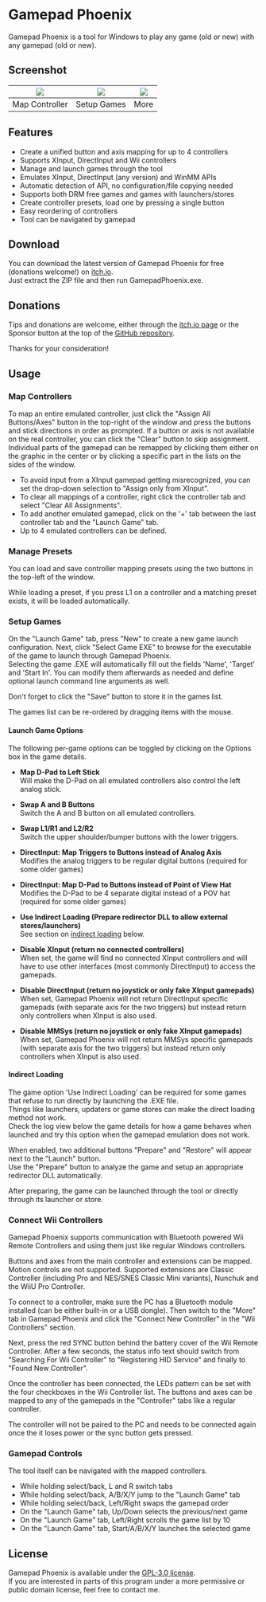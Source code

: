 # Gamepad Phoenix

Gamepad Phoenix is a tool for Windows to play any game (old or new) with any gamepad (old or new).

## Screenshot
[<img src="https://img.itch.zone/aW1hZ2UvMTA0MTc1OS82MDkwODkwLnBuZw==/347x500/VkH6Ti.png">](https://img.itch.zone/aW1hZ2UvMTA0MTc1OS82MDkwODkwLnBuZw==/original/xE6hld.png)|[<img src="https://img.itch.zone/aW1hZ2UvMTA0MTc1OS82MDkwODkxLnBuZw==/347x500/xDOkKI.png">](https://img.itch.zone/aW1hZ2UvMTA0MTc1OS82MDkwODkxLnBuZw==/original/PSmpx%2F.png)|[<img src="https://img.itch.zone/aW1hZ2UvMTA0MTc1OS82MDkwODkzLnBuZw==/347x500/gGcSni.png">](https://img.itch.zone/aW1hZ2UvMTA0MTc1OS82MDkwODkzLnBuZw==/original/lkV56E.png)
:---:|:---:|:---:
Map Controller|Setup Games|More

## Features
- Create a unified button and axis mapping for up to 4 controllers
- Supports XInput, DirectInput and Wii controllers
- Manage and launch games through the tool
- Emulates XInput, DirectInput (any version) and WinMM APIs
- Automatic detection of API, no configuration/file copying needed
- Supports both DRM free games and games with launchers/stores
- Create controller presets, load one by pressing a single button
- Easy reordering of controllers
- Tool can be navigated by gamepad

## Download
You can download the latest version of Gamepad Phoenix for free (donations welcome!) on [itch.io](https://schelling.itch.io/gamepad-phoenix).  
Just extract the ZIP file and then run GamepadPhoenix.exe.

## Donations
Tips and donations are welcome, either through the [itch.io page](https://schelling.itch.io/gamepad-phoenix)
or the Sponsor button at the top of the [GitHub repository](https://github.com/schellingb/GamepadPhoenix).

Thanks for your consideration!

## Usage

### Map Controllers
To map an entire emulated controller, just click the "Assign All Buttons/Axes" button in the top-right of the window and press the buttons and stick directions in order as prompted.
If a button or axis is not available on the real controller, you can click the "Clear" button to skip assignment.
Individual parts of the gamepad can be remapped by clicking them either on the graphic in the center or by clicking a specific part in the lists on the sides of the window.

- To avoid input from a XInput gamepad getting misrecognized, you can set the drop-down selection to "Assign only from XInput".
- To clear all mappings of a controller, right click the controller tab and select "Clear All Assignments".
- To add another emulated gamepad, click on the '+' tab between the last controller tab and the "Launch Game" tab.
- Up to 4 emulated controllers can be defined.

### Manage Presets
You can load and save controller mapping presets using the two buttons in the top-left of the window.

While loading a preset, if you press L1 on a controller and a matching preset exists, it will be loaded automatically.

### Setup Games
On the "Launch Game" tab, press "New" to create a new game launch configuration.
Next, click "Select Game EXE" to browse for the executable of the game to launch through Gamepad Phoenix.  
Selecting the game .EXE will automatically fill out the fields 'Name', 'Target' and 'Start In'.
You can modify them afterwards as needed and define optional launch command line arguments as well.

Don't forget to click the "Save" button to store it in the games list.

The games list can be re-ordered by dragging items with the mouse.

#### Launch Game Options
The following per-game options can be toggled by clicking on the Options box in the game details.

- __Map D-Pad to Left Stick__  
  Will make the D-Pad on all emulated controllers also control the left analog stick.

- __Swap A and B Buttons__  
  Switch the A and B button on all emulated controllers.

- __Swap L1/R1 and L2/R2__  
  Switch the upper shoulder/bumper buttons with the lower triggers.

- __DirectInput: Map Triggers to Buttons instead of Analog Axis__  
  Modifies the analog triggers to be regular digital buttons (required for some older games)

- __DirectInput: Map D-Pad to Buttons instead of Point of View Hat__  
  Modifies the D-Pad to be 4 separate digital instead of a POV hat (required for some older games)

- __Use Indirect Loading (Prepare redirector DLL to allow external stores/launchers)__  
  See section on [indirect loading](#indirect-loading) below.

- __Disable XInput (return no connected controllers)__  
  When set, the game will find no connected XInput controllers and will have to use other interfaces (most commonly DirectInput) to access the gamepads. 

- __Disable DirectInput (return no joystick or only fake XInput gamepads)__  
  When set, Gamepad Phoenix will not return DirectInput specific gamepads (with separate axis for the two triggers) but instead return only controllers when XInput is also used.

- __Disable MMSys (return no joystick or only fake XInput gamepads)__  
  When set, Gamepad Phoenix will not return MMSys specific gamepads (with separate axis for the two triggers) but instead return only controllers when XInput is also used.

#### Indirect Loading
The game option 'Use Indirect Loading' can be required for some games that refuse to run directly by launching the .EXE file.  
Things like launchers, updaters or game stores can make the direct loading method not work.  
Check the log view below the game details for how a game behaves when launched and try this option when the gamepad emulation does not work.

When enabled, two additional buttons "Prepare" and "Restore" will appear next to the "Launch" button.  
Use the "Prepare" button to analyze the game and setup an appropriate redirector DLL automatically.

After preparing, the game can be launched through the tool or directly through its launcher or store.

### Connect Wii Controllers
Gamepad Phoenix supports communication with Bluetooth powered Wii Remote Controllers and using them just like regular Windows controllers.

Buttons and axes from the main controller and extensions can be mapped. Motion controls are not supported.
Supported extensions are Classic Controller (including Pro and NES/SNES Classic Mini variants), Nunchuk and the WiiU Pro Controller.

To connect to a controller, make sure the PC has a Bluetooth module installed (can be either built-in or a USB dongle).
Then switch to the "More" tab in Gamepad Phoenix and click the "Connect New Controller" in the "Wii Controllers" section.

Next, press the red SYNC button behind the battery cover of the Wii Remote Controller. After a few seconds, the status info text should
switch from "Searching For Wii Controller" to "Registering HID Service" and finally to "Found New Controller".

Once the controller has been connected, the LEDs pattern can be set with the four checkboxes in the Wii Controller list.
The buttons and axes can be mapped to any of the gamepads in the "Controller" tabs like a regular controller.

The controller will not be paired to the PC and needs to be connected again once the it loses power or the sync button gets pressed.

### Gamepad Controls
The tool itself can be navigated with the mapped controllers.

- While holding select/back, L and R switch tabs
- While holding select/back, A/B/X/Y jump to the "Launch Game" tab
- While holding select/back, Left/Right swaps the gamepad order
- On the "Launch Game" tab, Up/Down selects the previous/next game
- On the "Launch Game" tab, Left/Right scrolls the game list by 10
- On the "Launch Game" tab, Start/A/B/X/Y launches the selected game

## License
Gamepad Phoenix is available under the [GPL-3.0 license](https://choosealicense.com/licenses/gpl-3.0/).  
If you are interested in parts of this program under a more permissive or public domain license, feel free to contact me.
